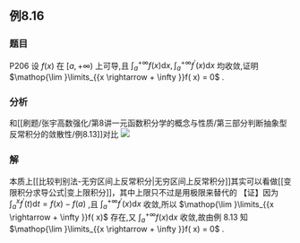 ## 例8.16
### 题目
P206 设 $f( x)$ 在 $\lbrack a, + \infty )$ 上可导,且 ${\int }_{a}^{+\infty }f( x) \mathrm{d}x,{\int }_{a}^{+\infty }{f}^{\prime }( x) \mathrm{d}x$ 均收敛,证明 $\mathop{\lim }\limits_{{x \rightarrow + \infty }}f( x) = 0$ .
### 分析
和[[刷题/张宇高数强化/第8讲一元函数积分学的概念与性质/第三部分判断抽象型反常积分的敛散性/例8.13]]对比
![](https://img.hwenyi.tech/202410141711173.webp)

### 解
本质上[[比较判别法-无穷区间上反常积分|无穷区间上反常积分]]其实可以看做[[变限积分求导公式|变上限积分]]，其中上限只不过是用极限来替代的
【证】因为 ${\int }_{a}^{x}{f}^{\prime }( t) \mathrm{d}t = f( x) - f( a)$ ,且 ${\int }_{a}^{+\infty }{f}^{\prime }( x) \mathrm{d}x$ 收敛,所以 $\mathop{\lim }\limits_{{x \rightarrow + \infty }}f( x)$ 存在,又 ${\int }_{a}^{+\infty }f( x) \mathrm{d}x$ 收敛,故由例 8.13 知 $\mathop{\lim }\limits_{{x \rightarrow + \infty }}f( x) = 0$ .